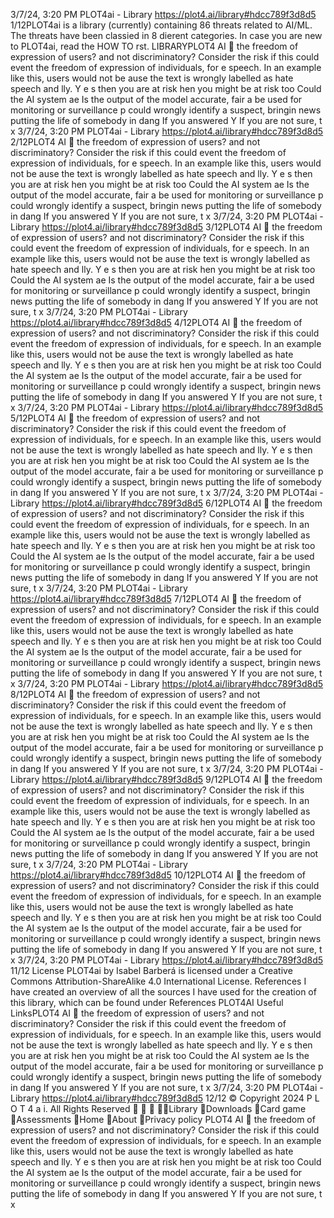 3/7/24, 3:20 PM PLOT4ai - Library
https://plot4.ai/library#hdcc789f3d8d5 1/12PLOT4ai is a library (currently) containing 86 threats related to
AI/ML. The threats have been classi ed in 8 di erent categories.
In case you are new to PLOT4ai, read the HOW TO  rst.
LIBRARYPLOT4
AI 
the freedom of expression of
users?
and not discriminatory? Consider the risk if this could
 event the freedom of expression of individuals, for
 e speech. In an example like this, users would not be
 ause the text is wrongly labelled as hate speech and
 lly.
Y e s then you are at risk
 hen you might be at risk too
Could the AI system a e
Is the output of the model accurate, fair a
be used for monitoring or surveillance p
could wrongly identify a suspect, bringin
news putting the life of somebody in dang
If you answered Y
If you are not sure, t
x
3/7/24, 3:20 PM PLOT4ai - Library
https://plot4.ai/library#hdcc789f3d8d5 2/12PLOT4
AI 
the freedom of expression of
users?
and not discriminatory? Consider the risk if this could
 event the freedom of expression of individuals, for
 e speech. In an example like this, users would not be
 ause the text is wrongly labelled as hate speech and
 lly.
Y e s then you are at risk
 hen you might be at risk too
Could the AI system a e
Is the output of the model accurate, fair a
be used for monitoring or surveillance p
could wrongly identify a suspect, bringin
news putting the life of somebody in dang
If you answered Y
If you are not sure, t
x
3/7/24, 3:20 PM PLOT4ai - Library
https://plot4.ai/library#hdcc789f3d8d5 3/12PLOT4
AI 
the freedom of expression of
users?
and not discriminatory? Consider the risk if this could
 event the freedom of expression of individuals, for
 e speech. In an example like this, users would not be
 ause the text is wrongly labelled as hate speech and
 lly.
Y e s then you are at risk
 hen you might be at risk too
Could the AI system a e
Is the output of the model accurate, fair a
be used for monitoring or surveillance p
could wrongly identify a suspect, bringin
news putting the life of somebody in dang
If you answered Y
If you are not sure, t
x
3/7/24, 3:20 PM PLOT4ai - Library
https://plot4.ai/library#hdcc789f3d8d5 4/12PLOT4
AI 
the freedom of expression of
users?
and not discriminatory? Consider the risk if this could
 event the freedom of expression of individuals, for
 e speech. In an example like this, users would not be
 ause the text is wrongly labelled as hate speech and
 lly.
Y e s then you are at risk
 hen you might be at risk too
Could the AI system a e
Is the output of the model accurate, fair a
be used for monitoring or surveillance p
could wrongly identify a suspect, bringin
news putting the life of somebody in dang
If you answered Y
If you are not sure, t
x
3/7/24, 3:20 PM PLOT4ai - Library
https://plot4.ai/library#hdcc789f3d8d5 5/12PLOT4
AI 
the freedom of expression of
users?
and not discriminatory? Consider the risk if this could
 event the freedom of expression of individuals, for
 e speech. In an example like this, users would not be
 ause the text is wrongly labelled as hate speech and
 lly.
Y e s then you are at risk
 hen you might be at risk too
Could the AI system a e
Is the output of the model accurate, fair a
be used for monitoring or surveillance p
could wrongly identify a suspect, bringin
news putting the life of somebody in dang
If you answered Y
If you are not sure, t
x
3/7/24, 3:20 PM PLOT4ai - Library
https://plot4.ai/library#hdcc789f3d8d5 6/12PLOT4
AI 
the freedom of expression of
users?
and not discriminatory? Consider the risk if this could
 event the freedom of expression of individuals, for
 e speech. In an example like this, users would not be
 ause the text is wrongly labelled as hate speech and
 lly.
Y e s then you are at risk
 hen you might be at risk too
Could the AI system a e
Is the output of the model accurate, fair a
be used for monitoring or surveillance p
could wrongly identify a suspect, bringin
news putting the life of somebody in dang
If you answered Y
If you are not sure, t
x
3/7/24, 3:20 PM PLOT4ai - Library
https://plot4.ai/library#hdcc789f3d8d5 7/12PLOT4
AI 
the freedom of expression of
users?
and not discriminatory? Consider the risk if this could
 event the freedom of expression of individuals, for
 e speech. In an example like this, users would not be
 ause the text is wrongly labelled as hate speech and
 lly.
Y e s then you are at risk
 hen you might be at risk too
Could the AI system a e
Is the output of the model accurate, fair a
be used for monitoring or surveillance p
could wrongly identify a suspect, bringin
news putting the life of somebody in dang
If you answered Y
If you are not sure, t
x
3/7/24, 3:20 PM PLOT4ai - Library
https://plot4.ai/library#hdcc789f3d8d5 8/12PLOT4
AI 
the freedom of expression of
users?
and not discriminatory? Consider the risk if this could
 event the freedom of expression of individuals, for
 e speech. In an example like this, users would not be
 ause the text is wrongly labelled as hate speech and
 lly.
Y e s then you are at risk
 hen you might be at risk too
Could the AI system a e
Is the output of the model accurate, fair a
be used for monitoring or surveillance p
could wrongly identify a suspect, bringin
news putting the life of somebody in dang
If you answered Y
If you are not sure, t
x
3/7/24, 3:20 PM PLOT4ai - Library
https://plot4.ai/library#hdcc789f3d8d5 9/12PLOT4
AI 
the freedom of expression of
users?
and not discriminatory? Consider the risk if this could
 event the freedom of expression of individuals, for
 e speech. In an example like this, users would not be
 ause the text is wrongly labelled as hate speech and
 lly.
Y e s then you are at risk
 hen you might be at risk too
Could the AI system a e
Is the output of the model accurate, fair a
be used for monitoring or surveillance p
could wrongly identify a suspect, bringin
news putting the life of somebody in dang
If you answered Y
If you are not sure, t
x
3/7/24, 3:20 PM PLOT4ai - Library
https://plot4.ai/library#hdcc789f3d8d5 10/12PLOT4
AI 
the freedom of expression of
users?
and not discriminatory? Consider the risk if this could
 event the freedom of expression of individuals, for
 e speech. In an example like this, users would not be
 ause the text is wrongly labelled as hate speech and
 lly.
Y e s then you are at risk
 hen you might be at risk too
Could the AI system a e
Is the output of the model accurate, fair a
be used for monitoring or surveillance p
could wrongly identify a suspect, bringin
news putting the life of somebody in dang
If you answered Y
If you are not sure, t
x
3/7/24, 3:20 PM PLOT4ai - Library
https://plot4.ai/library#hdcc789f3d8d5 11/12
License
PLOT4ai by Isabel Barberá is licensed under a Creative Commons
Attribution-ShareAlike 4.0 International License.
References
I have created an overview of all the sources I have used for the
creation of this library, which can be found under References
PLOT4AI
Useful LinksPLOT4
AI 
the freedom of expression of
users?
and not discriminatory? Consider the risk if this could
 event the freedom of expression of individuals, for
 e speech. In an example like this, users would not be
 ause the text is wrongly labelled as hate speech and
 lly.
Y e s then you are at risk
 hen you might be at risk too
Could the AI system a e
Is the output of the model accurate, fair a
be used for monitoring or surveillance p
could wrongly identify a suspect, bringin
news putting the life of somebody in dang
If you answered Y
If you are not sure, t
x
3/7/24, 3:20 PM PLOT4ai - Library
https://plot4.ai/library#hdcc789f3d8d5 12/12
© Copyright 2024 P L O T 4 a i. All Rights Reserved
   Library
Downloads
Card game
Assessments
Home
About
Privacy policy PLOT4
AI 
the freedom of expression of
users?
and not discriminatory? Consider the risk if this could
 event the freedom of expression of individuals, for
 e speech. In an example like this, users would not be
 ause the text is wrongly labelled as hate speech and
 lly.
Y e s then you are at risk
 hen you might be at risk too
Could the AI system a e
Is the output of the model accurate, fair a
be used for monitoring or surveillance p
could wrongly identify a suspect, bringin
news putting the life of somebody in dang
If you answered Y
If you are not sure, t
x
